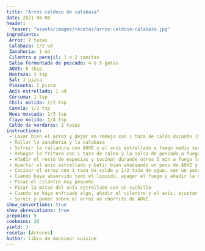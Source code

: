 ```yaml
---
title: "Arroz caldoso de calabaza"
date: 2021-06-08
header:
  teaser: "assets/images/recetas/arroz-caldoso-calabaza.jpg"
ingredients:
 Arroz: 2 tazas
 Calabaza: 1/2 ud
 Zanahoria: 1 ud
 Cilantro o perejil: 1 o 2 ramitas
 Salsa fermentada de pescado: 4 o 5 gotas
 AOVE: 8 tbsp
 Mostaza: 2 tsp
 Sal: 1 pizca
 Pimienta: 1 pizca
 Anís estrellado: 1 ud
 Cúrcuma: 1 tsp
 Chili molido: 1/2 tsp
 Canela: 1/2 tsp
 Nuez moscada: 1/3 tsp
 Clavo molido: 1/4 tsp
 Caldo de verduras: 2 tazas
instructions:
 - Lavar bien el arroz y dejar en remojo con 1 taza de caldo durante 15-20 min
 - Rallar la zanahoria y la calabaza
 - Sofreir la ralladura con AOVE y el anís estrellado a fuego medio surante 10 min
 - Rehogar la fritura con 1 taza de caldo y la salsa de pescado a fuego lento durante 5 min
 - Añadir el resto de especias y cocinar durande otros 5 min a fuego lento
 - Apartar el anís estrellado y batir bien añadiendo un poco de AOVE y sal al gusto (que queda sabrosa porque cuando se junte con el arroz perderá intensidad).
 - Cocinar el arroz con 1 taza da caldo y 1/2 taza de agua, con un poco de sal y AOVE para que quede más suelto.
 - Cuando haya absorvido todo el líquido, apagar el fuego y añadir la salsa de calabaza mezaclandolo todo bien.
 - Picar el cilantro muy pequeño
 - Picar la mitad del anís estrellado con un cuchillo
 - Cuando se haya enfriado algo, añadir el cilantro y el anís; ajustar de sal si es necesario.
 - Servir y poner sobre el arroz un chorrito de AOVE.
show_convertions: true
show_abreviations: true
prepmins: 5
cookmins: 20
yield: 3
receta: [Arroces]
Author: libro de monsieur cuisine
---
```

